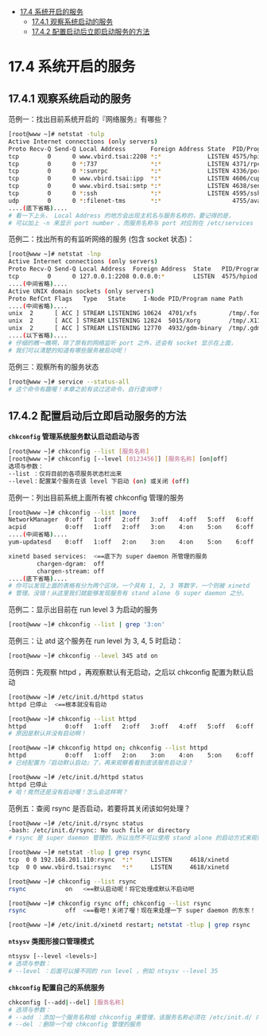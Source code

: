 <!-- TOC -->

- [17.4 系统开启的服务](#174-系统开启的服务)
    - [17.4.1 观察系统启动的服务](#1741-观察系统启动的服务)
    - [17.4.2 配置启动后立即启动服务的方法](#1742-配置启动后立即启动服务的方法)

<!-- /TOC -->
# 17.4 系统开启的服务

## 17.4.1 观察系统启动的服务

范例一：找出目前系统开启的『网络服务』有哪些？

```bash
[root@www ~]# netstat -tulp
Active Internet connections (only servers)
Proto Recv-Q Send-Q Local Address       Foreign Address State  PID/Program name
tcp        0      0 www.vbird.tsai:2208 *:*             LISTEN 4575/hpiod
tcp        0      0 *:737               *:*             LISTEN 4371/rpc.statd
tcp        0      0 *:sunrpc            *:*             LISTEN 4336/portmap
tcp        0      0 www.vbird.tsai:ipp  *:*             LISTEN 4606/cupsd
tcp        0      0 www.vbird.tsai:smtp *:*             LISTEN 4638/sendmail: acce
tcp        0      0 *:ssh               *:*             LISTEN 4595/sshd
udp        0      0 *:filenet-tms       *:*                    4755/avahi-daemon:
....(底下省略)....
# 看一下上头， Local Address 的地方会出现主机名与服务名称的，要记得的是，
# 可以加上 -n 来显示 port number ，而服务名称与 port 对应则在 /etc/services
```

范例二：找出所有的有监听网络的服务 (包含 socket 状态)：

```bash
[root@www ~]# netstat -lnp
Active Internet connections (only servers)
Proto Recv-Q Send-Q Local Address  Foreign Address  State   PID/Program name
tcp        0      0 127.0.0.1:2208 0.0.0.0:*        LISTEN  4575/hpiod
....(中间省略)....
Active UNIX domain sockets (only servers)
Proto RefCnt Flags   Type   State     I-Node PID/Program name Path
....(中间省略)....
unix  2      [ ACC ] STREAM LISTENING 10624  4701/xfs         /tmp/.font-unix/fs7100
unix  2      [ ACC ] STREAM LISTENING 12824  5015/Xorg        /tmp/.X11-unix/X0
unix  2      [ ACC ] STREAM LISTENING 12770  4932/gdm-binary  /tmp/.gdm_socket
....(以下省略)....
# 仔细的瞧一瞧啊，除了原有的网络监听 port 之外，还会有 socket 显示在上面，
# 我们可以清楚的知道有哪些服务被启动呢！
```

范例三：观察所有的服务状态

```bash
[root@www ~]# service --status-all
# 这个命令有趣喔！本章之前有谈过这命令，自行查询啰！
```

## 17.4.2 配置启动后立即启动服务的方法

**`chkconfig` 管理系统服务默认启动启动与否**

```bash
[root@www ~]# chkconfig --list [服务名称]
[root@www ~]# chkconfig [--level [0123456]] [服务名称] [on|off]
选项与参数：
--list ：仅将目前的各项服务状态栏出来
--level：配置某个服务在该 level 下启动 (on) 或关闭 (off)
```

范例一：列出目前系统上面所有被 chkconfig 管理的服务

```bash
[root@www ~]# chkconfig --list |more
NetworkManager  0:off   1:off   2:off   3:off   4:off   5:off   6:off
acpid           0:off   1:off   2:off   3:on    4:on    5:on    6:off
....(中间省略)....
yum-updatesd    0:off   1:off   2:on    3:on    4:on    5:on    6:off

xinetd based services:  <==底下为 super daemon 所管理的服务
        chargen-dgram:  off
        chargen-stream: off
....(底下省略)....
# 你可以发现上面的表格有分为两个区块，一个具有 1, 2, 3 等数字，一个则被 xinetd
# 管理。没错！从这里我们就能够发现服务有 stand alone 与 super daemon 之分。
```

范例二：显示出目前在 run level 3 为启动的服务

```bash
[root@www ~]# chkconfig --list | grep '3:on'
```

范例三：让 atd 这个服务在 run level 为 3, 4, 5 时启动：

```bash
[root@www ~]# chkconfig --level 345 atd on
```

范例四：先观察 httpd ，再观察默认有无启动，之后以 chkconfig 配置为默认启动

```bash
[root@www ~]# /etc/init.d/httpd status
httpd 已停止  <==根本就没有启动

[root@www ~]# chkconfig --list httpd
httpd           0:off   1:off   2:off   3:off   4:off   5:off   6:off
# 原因是默认并没有启动啊！

[root@www ~]# chkconfig httpd on; chkconfig --list httpd
httpd           0:off   1:off   2:on    3:on    4:on    5:on    6:off
# 已经配置为『启动默认启动』了，再来观察看看到底该服务启动没？

[root@www ~]# /etc/init.d/httpd status
httpd 已停止
# 哈！竟然还是没有启动喔！怎么会这样啊？
```

范例五：查阅 rsync 是否启动，若要将其关闭该如何处理？

```bash
[root@www ~]# /etc/init.d/rsync status
-bash: /etc/init.d/rsync: No such file or directory
# rsync 是 super daemon 管理的，所以当然不可以使用 stand alone 的启动方式来观察

[root@www ~]# netstat -tlup | grep rsync
tcp  0 0 192.168.201.110:rsync  *:*     LISTEN     4618/xinetd
tcp  0 0 www.vbird.tsai:rsync   *:*     LISTEN     4618/xinetd

[root@www ~]# chkconfig --list rsync
rsync           on   <==默认启动呢！将它处理成默认不启动吧

[root@www ~]# chkconfig rsync off; chkconfig --list rsync
rsync           off  <==看吧！关闭了喔！现在来处理一下 super daemon 的东东！

[root@www ~]# /etc/init.d/xinetd restart; netstat -tlup | grep rsync
```

**`ntsysv` 类图形接口管理模式**

```bash
ntsysv [--level <levels>]
# 选项与参数：
# --level ：后面可以接不同的 run level ，例如 ntsysv --level 35
```

**`chkconfig` 配置自己的系统服务**

```bash
chkconfig [--add|--del] [服务名称]
# 选项与参数：
# --add ：添加一个服务名称给 chkconfig 来管理，该服务名称必须在 /etc/init.d/ 内
# --del ：删除一个给 chkconfig 管理的服务
```